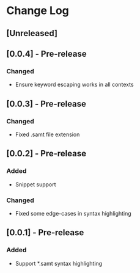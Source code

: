 # Change Log

## [Unreleased]

## [0.0.4] - Pre-release

### Changed

- Ensure keyword escaping works in all contexts

## [0.0.3] - Pre-release

### Changed

- Fixed .samt file extension

## [0.0.2] - Pre-release

### Added

- Snippet support

### Changed

- Fixed some edge-cases in syntax highlighting

## [0.0.1] - Pre-release

### Added

- Support \*.samt syntax highlighting
